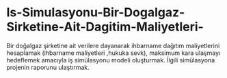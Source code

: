 # Is-Simulasyonu-Bir-Dogalgaz-Sirketine-Ait-Dagitim-Maliyetleri-
Bir doğalgaz şirketine ait verilere dayanarak ihbarname dağıtım maliyetlerini hesaplamak (ihbarname maliyetleri ,hukuka sevk), maksimum kara ulaşmayı hedeflemek amacıyla iş simülasyonu modeli oluşturmak. İlgili simülasyona projenin raporunu ulaştırmak. 
